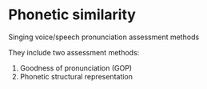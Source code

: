 # Phonetic similarity

Singing voice/speech pronunciation assessment methods

They include two assessment methods:  
1. Goodness of pronunciation (GOP)
2. Phonetic structural representation